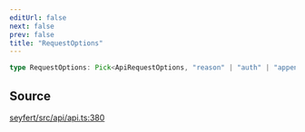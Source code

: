 ```yaml
---
editUrl: false
next: false
prev: false
title: "RequestOptions"
---
```


```ts
type RequestOptions: Pick<ApiRequestOptions, "reason" | "auth" | "appendToFormData">;
```

## Source

[seyfert/src/api/api.ts:380](https://github.com/potoland/potocuit/blob/c4fb0c1/src/api/api.ts#L380)
